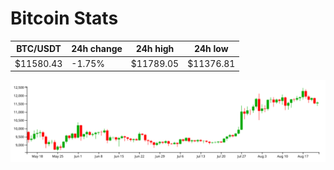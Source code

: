 # Bitcoin Stats

BTC/USDT|24h change|24h high|24h low|
|---|---|---|---|
|$11580.43|-1.75%|$11789.05|$11376.81|

<img src="./chart.svg">
